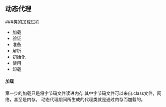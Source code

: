 ## 动态代理

###类的加载过程

 * 加载
 * 验证
 * 准备
 * 解析
 * 初始化
 * 使用
 * 卸载
 
 #### 加载
 第一步的加载只是将字节码文件读进内存
 其中字节码文件可以来自.class文件，网络，甚至是内存。
 动态代理期间所生成的代理类就是通过内存而加载的。